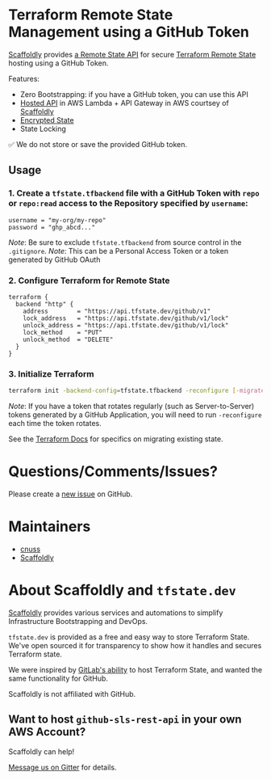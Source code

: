 # Terraform Remote State Management using a GitHub Token

[Scaffoldly](https://scaffold.ly) provides [a Remote State API](https://api.tfstate.dev/github/swagger.html)
for secure [Terraform Remote State](https://www.terraform.io/language/settings/backends/http)
hosting using a GitHub Token.

Features:

- Zero Bootstrapping: if you have a GitHub token, you can use this API
- [Hosted API](https://api.tfstate.dev/github/swagger.html) in AWS Lambda + API
  Gateway in AWS courtsey of [Scaffoldly](https://scaffold.ly)
- [Encrypted State](src/services/StateService.ts#L27)
- State Locking

✅ We do not store or save the provided GitHub token.

## Usage

### 1. Create a `tfstate.tfbackend` file with a GitHub Token with `repo` or `repo:read` access to the Repository specified by `username`:

```hcl
username = "my-org/my-repo"
password = "ghp_abcd..."
```

_Note_: Be sure to exclude `tfstate.tfbackend` from source control in the `.gitignore`.
_Note_: This can be a Personal Access Token or a token generated by GitHub OAuth

### 2. Configure Terraform for Remote State

```hcl
terraform {
  backend "http" {
    address        = "https://api.tfstate.dev/github/v1"
    lock_address   = "https://api.tfstate.dev/github/v1/lock"
    unlock_address = "https://api.tfstate.dev/github/v1/lock"
    lock_method    = "PUT"
    unlock_method  = "DELETE"
  }
}
```

### 3. Initialize Terraform

```bash
terraform init -backend-config=tfstate.tfbackend -reconfigure [-migrate-state]
```

_Note_: If you have a token that rotates regularly (such as Server-to-Server) tokens
generated by a GitHub Application, you will need to run `-reconfigure` each time
the token rotates.

See the [Terraform Docs](https://www.terraform.io/cli/commands/init#backend-initialization)
for specifics on migrating existing state.

# Questions/Comments/Issues?

Please create a [new issue](https://github.com/tfstate/github-sls-rest-api/issues/new/choose)
on GitHub.

# Maintainers

- [cnuss](https://github.com/cnuss)
- [Scaffoldly](https://github.com/scaffoldly)

# About Scaffoldly and `tfstate.dev`

[Scaffoldly](https://scaffold.ly) provides various services and automations to
simplify Infrastructure Bootstrapping and DevOps.

`tfstate.dev` is provided as a free and easy way to store Terraform State. We've
open sourced it for transparency to show how it handles and secures Terraform state.

We were inspired by [GitLab's ability](https://docs.gitlab.com/ee/user/infrastructure/iac/terraform_state.html)
to host Terraform State, and wanted the same functionality for GitHub.

Scaffoldly is not affiliated with GitHub.

## Want to host `github-sls-rest-api` in your own AWS Account?

Scaffoldly can help!

[Message us on Gitter](https://gitter.im/scaffoldly/community) for details.
